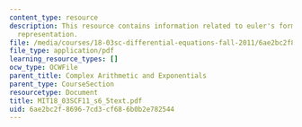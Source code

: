 ```yaml
---
content_type: resource
description: This resource contains information related to euler's formula and polar
  representation.
file: /media/courses/18-03sc-differential-equations-fall-2011/6ae2bc2f86967cd3cf686b0b2e782544_MIT18_03SCF11_s6_5text.pdf
file_type: application/pdf
learning_resource_types: []
ocw_type: OCWFile
parent_title: Complex Arithmetic and Exponentials
parent_type: CourseSection
resourcetype: Document
title: MIT18_03SCF11_s6_5text.pdf
uid: 6ae2bc2f-8696-7cd3-cf68-6b0b2e782544
---
```

